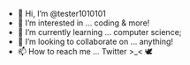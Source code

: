 - 👋 Hi, I’m @tester1010101
- 👀 I’m interested in ... coding & more!
- 🌱 I’m currently learning ... computer science;
- 💞️ I’m looking to collaborate on ... anything!
- 📫 How to reach me ... Twitter >\_< :dove:
